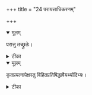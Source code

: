 +++
title = "24 परायत्ताधिकरणम्"

+++


<details open><summary>मूलम्</summary>

परात्तु तच्छ्रुतेः।
</details>



<details><summary>टीका</summary>

परमात्मायत्तमेव कर्तृत्वं त्वात्मनो भवेत् । अन्तः प्रविष्टश्शास्तेति वदतीयं श्रुतिस्तथा ॥ [256]
</details>



<details open><summary>मूलम्</summary>

कृतप्रयत्नापेक्षस्तु विहितप्रतिषिद्धावैयर्थ्यादिभ्यः।
</details>



<details><summary>टीका</summary>

निषेधविध्योस्सिद्ध्यर्थं जीवोद्योगमपेक्ष्य सः । प्रवर्तयति तं चेति पराधीना हि कर्तृता ॥ [257]
</details>

